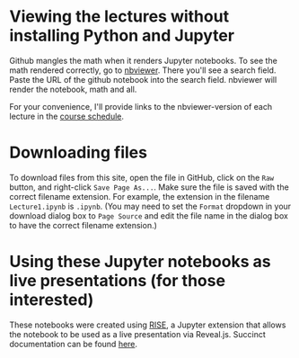 # Viewing the lectures without installing Python and Jupyter

Github mangles the math when it renders Jupyter notebooks.
To see the math rendered correctly, go to
[nbviewer](http://nbviewer.jupyter.org/).
There you'll see a search field. Paste
the URL of the github notebook into the search field.
nbviewer will render the notebook, math and all.

For your convenience, I'll provide links to the nbviewer-version of each 
lecture in the [course schedule](../README.md#schedule). 

# Downloading files

To download files from this site,
open the file in GitHub,
click on the `Raw` button,
and right-click `Save Page As...`.
Make sure the file is saved with the correct filename extension.
For example, the extension in the filename 
`Lecture1.ipynb` is `.ipynb`.  (You may need to set the `Format` dropdown in your download dialog box to `Page Source` and edit the file name in the dialog box to have the correct filename extension.)

# Using these Jupyter notebooks as live presentations (for those interested)

These notebooks were created using [RISE](https://github.com/damianavila/RISE),
 a Jupyter extension that 
allows the notebook to be used as a live presentation via Reveal.js. 
Succinct documentation can be found 
[here](https://damianavila.github.io/RISE/).

